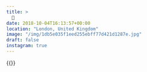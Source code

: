```yaml
---
title: >
  🚦
date: 2018-10-04T16:13:57+00:00
location: "London, United Kingdom"
image: "/img/1db5e035f1eed255ebff77d421d1287e.jpg"
draft: false
instagram: true
---
```


{{<photo src="/img/1db5e035f1eed255ebff77d421d1287e.jpg">}}

